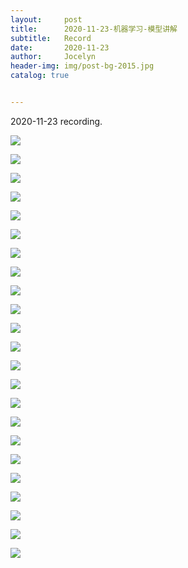 ```yaml
---
layout:     post
title:      2020-11-23-机器学习-模型讲解
subtitle:   Record
date:       2020-11-23
author:     Jocelyn
header-img: img/post-bg-2015.jpg
catalog: true


---
```


2020-11-23 recording.

![](https://tva1.sinaimg.cn/large/008eGmZEly1goad5t0mdpj30u012tamx.jpg)

![](https://tva1.sinaimg.cn/large/008eGmZEly1goadaghbqvj30u012tn78.jpg)

![](https://tva1.sinaimg.cn/large/008eGmZEly1goad5rzovsj30u012t7k8.jpg)

![](https://tva1.sinaimg.cn/large/008eGmZEly1goad5rc90rj30u012tdr8.jpg)

![](https://tva1.sinaimg.cn/large/008eGmZEly1goad5qq7kaj30u012t4dv.jpg)

![](https://tva1.sinaimg.cn/large/008eGmZEly1goad5q02y7j30u012t7k1.jpg)

![](https://tva1.sinaimg.cn/large/008eGmZEly1goad5p5opnj30u012tnb6.jpg)

![](https://tva1.sinaimg.cn/large/008eGmZEly1goad7fgurnj30u012tqjf.jpg)

![](https://tva1.sinaimg.cn/large/008eGmZEly1goad7eoou4j30u012th20.jpg)

![](https://tva1.sinaimg.cn/large/008eGmZEly1goad7dxhc1j30u012twxp.jpg)

![](https://tva1.sinaimg.cn/large/008eGmZEly1goad7d8s32j30u012tk3u.jpg)

![](https://tva1.sinaimg.cn/large/008eGmZEly1goad7c5cevj30u012tao6.jpg)

![](https://tva1.sinaimg.cn/large/008eGmZEly1goad7bg1vhj30u012ttr5.jpg)

![](https://tva1.sinaimg.cn/large/008eGmZEly1goad7a41ccj30u012taqq.jpg)

![](https://tva1.sinaimg.cn/large/008eGmZEly1goad78z60tj30u012t7jf.jpg)

![](https://tva1.sinaimg.cn/large/008eGmZEly1goad7807xbj30u012th2b.jpg)

![](https://tva1.sinaimg.cn/large/008eGmZEly1goaded8niyj30u012t1dl.jpg)

![](https://tva1.sinaimg.cn/large/008eGmZEly1goadec0jaoj30u012ttmx.jpg)

![](https://tva1.sinaimg.cn/large/008eGmZEly1goadeauyw9j30u012tnae.jpg)

![](https://tva1.sinaimg.cn/large/008eGmZEly1goade9jkeaj30u012th0a.jpg)

![](https://tva1.sinaimg.cn/large/008eGmZEly1goade7siw5j30u012tdts.jpg)

![](https://tva1.sinaimg.cn/large/008eGmZEly1goade62dp4j30u012tk2a.jpg)

![](https://tva1.sinaimg.cn/large/008eGmZEly1goade4f2x7j30u012tn9x.jpg)